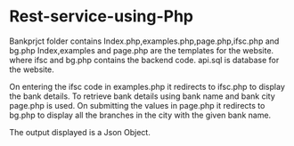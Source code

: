 # Rest-service-using-Php
Bankprjct folder contains Index.php,examples.php,page.php,ifsc.php and bg.php
Index,examples and page.php are the templates for the website.
where ifsc and bg.php contains the backend code.
api.sql is database for the website.

On entering the ifsc code in examples.php it redirects to ifsc.php to display the bank details.
To retrieve bank details using bank name and bank city page.php is used. On submitting the values in page.php it redirects to bg.php 
to display all the branches in the city with the given bank name.

The output displayed is a Json Object.
